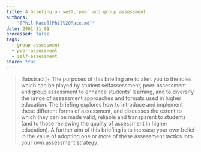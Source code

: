 ```yaml
---
title: A briefing on self, peer and group assessment
authors:
  - "[Phil Race](Phil%20Race.md)"
date: 2001-11-01
processed: false
tags:
  - group-assessment
  - peer-assessment
  - self-assessment
share: true
---
```


> [!abstract]+
> The purposes of this briefing are to alert you to the roles which can be played by student selfassessment, peer-assessment and group assessment to enhance students’ learning, and to diversify the range of assessment approaches and formats used in higher education. The briefing explores how to introduce and implement these different forms of assessment, and discusses the extent to which they can be made valid, reliable and transparent to students (and to those reviewing the quality of assessment in higher education). A further aim of this briefing is to increase your own belief in the value of adopting one or more of these assessment tactics into your own assessment strategy.




